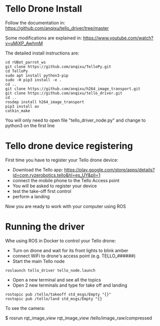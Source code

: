 # **Tello Drone Install**
Follow the documentation in:
https://github.com/anqixu/tello_driver/tree/master

Some modifications are explained in:
https://www.youtube.com/watch?v=uMiXP_AwhmM

The detailed install instructions are:
```shell
cd rUBot_parrot_ws
git clone https://github.com/anqixu/TelloPy.git
cd TelloPy
sudo apt install python3-pip
sudo -H pip3 install -e .
cd ..
git clone https://github.com/anqixu/h264_image_transport.git
git clone https://github.com/anqixu/tello_driver.git
cd ..
rosdep install h264_image_transport
pip3 install av
catkin_make
```
 You will only need to open file "tello_driver_node.py" and change to python3 on the first line

# **Tello drone device registering**

First time you have to register your Tello drone device:
- Download the Tello app: https://play.google.com/store/apps/details?id=com.ryzerobotics.tello&hl=es_UY&pli=1
- connect the mobile phone to the Tello Access point
- You will be asked to register your device
- test the take-off first control
- perform a landing

Now you are ready to work with your computer using ROS

# **Running the driver**

Whe using ROS in Docker to control your Tello drone:
- Turn on drone and wait for its front lights to blink amber
- connect WiFi to drone's access point (e.g. TELLO_######)
- Start the main Tello node
```shell
roslaunch tello_driver tello_node.launch
```
- Open a new terminal and see all the topics
- Open 2 new terminals and type for take off and landing
```shell
rostopic pub /tello/takeoff std_msgs/Empty "{}"
rostopic pub /tello/land std_msgs/Empty "{}
```

To see the camera:

$ rosrun rqt_image_view rqt_image_view /tello/image_raw/compressed